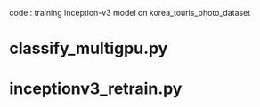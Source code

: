 code : training inception-v3 model on korea_touris_photo_dataset
# classify_multigpu.py
# inceptionv3_retrain.py
